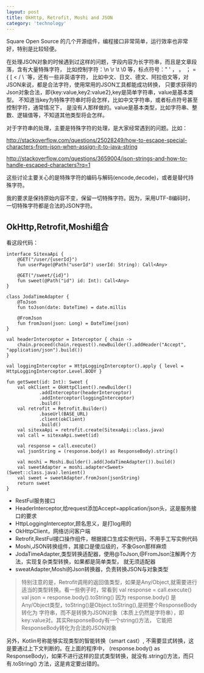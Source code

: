 ```yaml
---
layout: post
title: OkHttp, Retrofit, Moshi and JSON
category: 'technology'
---
```




Square Open Source 的几个开源组件，编程接口非常简单，运行效率也非常好，特别是比较轻便。

在处理JSON对象的时候遇到过这样的问题，字段内容为长字符串，而且是文章段落，含有大量特殊字符，
比如控制字符：\n \r \t \0 等，标点符号：" ' ， 。 ； = { [ < / \ `等，还有一些非英语字符，
比如中文、日文、德文、阿拉伯文等，对JSON来说，都是合法字符，使用常用的JSON工具都能成功转换，
只要求获得的Json对象合法，即{key:value,key2:value2},key是简单字符串，value是基本类型。
不知道当key为特殊字符串时将会怎样，比如中文字符串，或者标点符号甚至控制字符，通常情况下，
是没有人那样做的。value是基本类型，比如字符串、整数、逻辑值等，不知道其他类型将会怎样。

对于字符串的处理，主要是特殊字符的处理，是大家经常遇到的问题。比如：

http://stackoverflow.com/questions/25028249/how-to-escape-special-characters-from-json-when-assign-it-to-java-string

http://stackoverflow.com/questions/3659004/json-strings-and-how-to-handle-escaped-characters?rq=1

这些讨论主要关心的是特殊字符的编码与解码(encode,decode)，或者是替代持殊字符。

我的要求是保持原始内容不变，保留一切特殊字符。因为，采用UTF-8编码时，一切特殊字符都是合法的JSON字符。

##  OkHttp,Retrofit,Moshi组合

看这段代码：

```
interface SitexaApi {
    @GET("/user/{userId}")
    fun userPage(@Path("userId") userId: String): Call<Any>

    @GET("/sweet/{id}")
    fun sweet(@Path("id") id: Int): Call<Any>
}

class JodaTimeAdapter {
    @ToJson
    fun toJson(date: DateTime) = date.millis

    @FromJson
    fun fromJson(json: Long) = DateTime(json)
}

val headerInterceptor = Interceptor { chain ->
    chain.proceed(chain.request().newBuilder().addHeader("Accept", "application/json").build())
}

val loggingInterceptor = HttpLoggingInterceptor().apply { level = HttpLoggingInterceptor.Level.BODY }

fun getSweet(id: Int): Sweet {
    val okClient = OkHttpClient().newBuilder()
            .addInterceptor(headerInterceptor)
            .addInterceptor(loggingInterceptor)
            .build()
    val retrofit = Retrofit.Builder()
            .baseUrl(BASE_URL)
            .client(okClient)
            .build()
    val sitexaApi = retrofit.create(SitexaApi::class.java)
    val call = sitexaApi.sweet(id)

    val response = call.execute()
    val jsonString = (response.body() as ResponseBody).string()

    val moshi = Moshi.Builder().add(JodaTimeAdapter()).build()
    val sweetAdapter = moshi.adapter<Sweet>(Sweet::class.java).lenient()
    val sweet = sweetAdapter.fromJson(jsonString)
    return sweet
}
```

-   RestFul服务接口
-   HeaderInterceptor,给request添加Accept=application/json头，这是服务接口的要求
-   HttpLoggingInterceptor,顾名思义，是打log用的 
-   OkHttpClient，网络访问客户端 
-   Retrofit,RestFul接口操作组件，根据接口生成实例代码，不用手工写实例代码
-   Moshi,JSON转换组件，其接口是傻瓜级的，不象Gson那样麻烦
-   JodaTimeAdapter,类型转换适配器，使用@ToJson,@FromJson注解两个方法，实现复杂类型转换，如果都是简单类型，
    就无须适配器
-   sweatAdapter,Moshi的Json转换器，负责转换JSON与对象类型

>   特别注意的是，Retrofit调用的返回值类型，如果是Any/Object,就需要进行适当的类型转换。看一些例子时，常看到
    val response = call.execute()
    val json = response.body().toString()
    因为 response.body() 是 Any/Object类型，toString()是Object.toString(),是把整个ResponseBody转化为
    字符串，而不是转换为JSON对象（本质上仍然是字符串），即key:value对。其实ResponseBody有一个string()方法，
    它能把ResponseBody转化为合法的JSON对象

另外，Kotlin号称能够实现类型的智能转换（smart cast）, 不需要显式转换，这是要通过上下文判断的。在上面的程序中，
(response.body() as ResponseBody)，如果不进行这样的显式类型转换，就没有.string()方法，而只有.toString()
方法，这是肯定要出错的。



